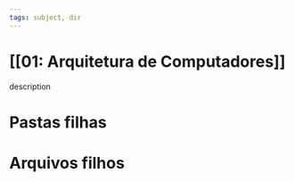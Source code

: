 ```yaml
---
tags: subject, dir
---
```


# [[01: Arquitetura de Computadores]]

description

# Pastas filhas



# Arquivos filhos


